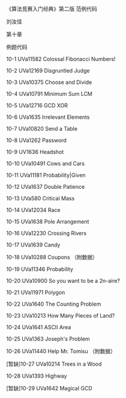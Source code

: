 ﻿《算法竞赛入门经典》第二版 范例代码

刘汝佳

第十章

例题代码

10-1 UVa11582 Colossal Fibonacci Numbers!

10-2 UVa12169 Disgruntled Judge

10-3 UVa10375 Choose and Divide

10-4 UVa10791 Minimum Sum LCM

10-5 UVa12716 GCD XOR

10-6 UVa1635 Irrelevant Elements

10-7 UVa10820 Send a Table

10-8 UVa1262 Password

10-9 UV1636 Headshot

10-10 UVa10491 Cows and Cars

10-11 UVa11181 Probability|Given

10-12 UVa1637 Double Patience

10-13 UVa580 Critical Mass

10-14 UVa12034 Race

10-15 UVa1638 Pole Arrangement

10-16 UVa12230 Crossing Rivers

10-17 UVa1639 Candy

10-18 UVa10288 Coupons （附数据）

10-19 UVa11346 Probability

10-20 UVa10900 So you want to be a 2n-aire?

10-21 UVa11971 Polygon

10-22 UVa1640 The Counting Problem

10-23 UVa10213 How Many Pieces of Land?

10-24 UVa1641 ASCII Area

10-25 UVa1363 Joseph's Problem

10-26 UVa11440 Help Mr. Tomisu （附数据）

[暂缺]10-27 UVa10214 Trees in a Wood

10-28 UVa1393 Highway

[暂缺]10-29 UVa1642 Magical GCD

